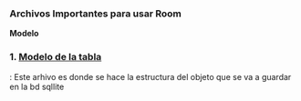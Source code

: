 ### Archivos Importantes para usar Room

**Modelo**
### 1. [Modelo de la tabla]([app/src/main/java/com/codycod/data/models/MdNote.kt](https://github.com/JeancaDeve/RegisterNotes/blob/master/app/src/main/java/com/codycod/notecod/data/models/MdNote.kt))
: Este arhivo es donde se hace la estructura del objeto que se va a guardar en la bd sqllite
